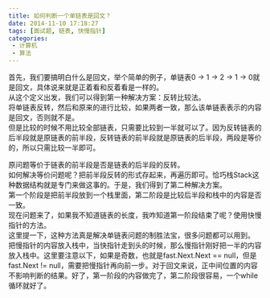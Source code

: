```yaml
---
title: 如何判断一个单链表是回文？
date: 2014-11-10 17:18:27
tags: [面试题, 链表, 快慢指针]
categories:
 - 计算机
 - 算法
---
```

首先，我们要搞明白什么是回文，举个简单的例子，单链表0 -> 1 -> 2 -> 1 -> 0就是回文，具体说来就是正着看和反着看是一样的。  
从这个定义出发，我们可以得到第一种解决方案：反转比较法。  
将单链表反转，然后和原来的进行比较，如果两者一致，那么该单链表表示的内容是回文，否则就不是。  
但是比较的时候不用比较全部链表，只需要比较到一半就可以了。因为反转链表的后半段就是原链表的前半段，反转链表的前半段就是原链表的后半段，两段是等价的，所以只需比较一半即可。  

原问题等价于链表的前半段是否是链表的后半段的反转。  
如何解决等价问题呢？把前半段反转的形式存起来，再遍历即可。恰巧栈Stack这种数据结构就是专门来做这事的。于是，我们得到了第二种解决方案。  
第一个阶段是把前半段放到一个栈里面，第二阶段是比较后半段和栈中的内容是否一致。  
现在问题来了，如果我不知道链表的长度，我咋知道第一阶段结束了呢？使用快慢指针的方法。  
这里提一下，这种方法真是解决单链表问题的制胜法宝，很多问题都可以用到。  
把慢指针的内容放入栈中，当快指针走到头的时候，那么慢指针刚好把一半的内容放入栈中。这里要注意以下，如果是奇数，也就是fast.Next.Next == null，但是fast.Next != null，需要把慢指针再向前一步。对于回文来说，正中间位置的内容不影响判断的结果。好了，第一阶段的内容做完了，第二阶段很容易，一个while循环就好了。  